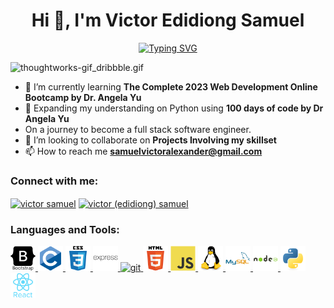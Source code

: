 <h1 align="center">Hi 👋, I'm Victor Edidiong Samuel</h1>
<p align=center>
<a href="https://git.io/typing-svg"><img src="https://readme-typing-svg.demolab.com?font=Noto+Serif+Lao&weight=500&size=23&duration=5201&pause=899&color=FFFFFF&center=true&vCenter=true&width=504&lines=Understand+More+Fear+less;Interested+In+Fullstack+Web+Development;Learn a little, Practice More;Knowledge build upon knowledge;Tech Enthusiast;Code+Newbie" alt="Typing SVG" /></a>

</p>

<img title="thoughtworks-gif_dribbble.gif" src="https://cdn.dribbble.com/users/2131993/screenshots/4948736/media/421d4ed2f3d23c73d64d20963f61f422.gif">

- 🌱 I’m currently learning **The Complete 2023 Web Development Online Bootcamp by Dr. Angela Yu**
- 🌱 Expanding my understanding on Python using **100 days of code by Dr Angela Yu**
- On a journey to become a full stack software engineer.
- 👯 I’m looking to collaborate on **Projects Involving my skillset**
- 📫 How to reach me **samuelvictoralexander@gmail.com**


<h3 align="left">Connect with me:</h3>
<p align="left">
<a href="https://twitter.com/EdidiongSammy09" target="blank"><img align="center" src="https://raw.githubusercontent.com/rahuldkjain/github-profile-readme-generator/master/src/images/icons/Social/twitter.svg" alt="victor samuel" height="30" width="40" /></a>
<a href="https://www.linkedin.com/in/victor-samuel-42a092220/" target="blank"><img align="center" src="https://raw.githubusercontent.com/rahuldkjain/github-profile-readme-generator/master/src/images/icons/Social/linked-in-alt.svg" alt="victor (edidiong) samuel" height="30" width="40" /></a>
</p>

<h3 align="left">Languages and Tools:</h3>
<p align="left"> <a href="https://getbootstrap.com" target="_blank" rel="noreferrer"> <img src="https://raw.githubusercontent.com/devicons/devicon/master/icons/bootstrap/bootstrap-plain-wordmark.svg" alt="bootstrap" width="40" height="40"/> </a> <a href="https://www.cprogramming.com/" target="_blank" rel="noreferrer"> <img src="https://raw.githubusercontent.com/devicons/devicon/master/icons/c/c-original.svg" alt="c" width="40" height="40"/> </a> <a href="https://www.w3schools.com/css/" target="_blank" rel="noreferrer"> <img src="https://raw.githubusercontent.com/devicons/devicon/master/icons/css3/css3-original-wordmark.svg" alt="css3" width="40" height="40"/> </a> <a href="https://expressjs.com" target="_blank" rel="noreferrer"> <img src="https://raw.githubusercontent.com/devicons/devicon/master/icons/express/express-original-wordmark.svg" alt="express" width="40" height="40"/> </a> <a href="https://git-scm.com/" target="_blank" rel="noreferrer"> <img src="https://www.vectorlogo.zone/logos/git-scm/git-scm-icon.svg" alt="git" width="40" height="40"/> </a> <a href="https://www.w3.org/html/" target="_blank" rel="noreferrer"> <img src="https://raw.githubusercontent.com/devicons/devicon/master/icons/html5/html5-original-wordmark.svg" alt="html5" width="40" height="40"/> </a> <a href="https://developer.mozilla.org/en-US/docs/Web/JavaScript" target="_blank" rel="noreferrer"> <img src="https://raw.githubusercontent.com/devicons/devicon/master/icons/javascript/javascript-original.svg" alt="javascript" width="40" height="40"/> </a> <a href="https://www.linux.org/" target="_blank" rel="noreferrer"> <img src="https://raw.githubusercontent.com/devicons/devicon/master/icons/linux/linux-original.svg" alt="linux" width="40" height="40"/> </a> <a href="https://www.mysql.com/" target="_blank" rel="noreferrer"> <img src="https://raw.githubusercontent.com/devicons/devicon/master/icons/mysql/mysql-original-wordmark.svg" alt="mysql" width="40" height="40"/> </a> <a href="https://nodejs.org" target="_blank" rel="noreferrer"> <img src="https://raw.githubusercontent.com/devicons/devicon/master/icons/nodejs/nodejs-original-wordmark.svg" alt="nodejs" width="40" height="40"/> </a> <a href="https://www.python.org" target="_blank" rel="noreferrer"> <img src="https://raw.githubusercontent.com/devicons/devicon/master/icons/python/python-original.svg" alt="python" width="40" height="40"/> </a> <a href="https://reactjs.org/" target="_blank" rel="noreferrer"> <img src="https://raw.githubusercontent.com/devicons/devicon/master/icons/react/react-original-wordmark.svg" alt="react" width="40" height="40"/> </a>
